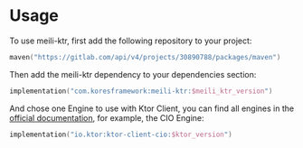 # Usage

To use meili-ktr, first add the following repository to your project:

```kotlin
maven("https://gitlab.com/api/v4/projects/30890788/packages/maven")
```

Then add the meili-ktr dependency to your dependencies section:

```kotlin
implementation("com.koresframework:meili-ktr:$meili_ktr_version")
```

And chose one Engine to use with Ktor Client, you can find all engines in the [official documentation](https://ktor.io/docs/http-client-engines.html),
for example, the CIO Engine:

```kotlin
implementation("io.ktor:ktor-client-cio:$ktor_version")
```
